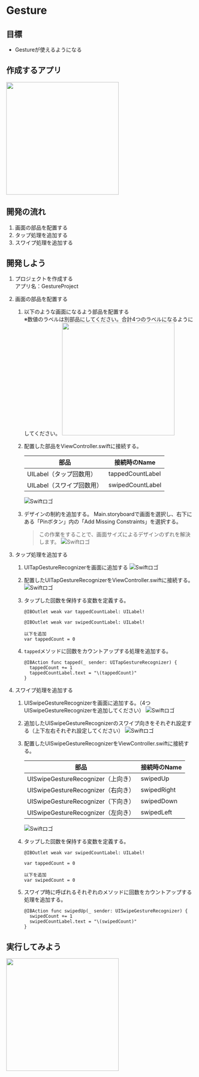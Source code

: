 # Gesture  

## 目標
- Gestureが使えるようになる

## 作成するアプリ
<img src="./img/GestureProject.gif" width="300px">

## 開発の流れ
1. 画面の部品を配置する
2. タップ処理を追加する
3. スワイプ処理を追加する

## 開発しよう
1. プロジェクトを作成する  
  アプリ名：GestureProject

2. 画面の部品を配置する
    1. 以下のような画面になるよう部品を配置する  
        ※数値のラベルは別部品にしてください。合計4つのラベルになるようにしてください。
        <img src="./img/GestureProjectUI.png" width="300px">
  
    2. 配置した部品をViewController.swiftに接続する。
    
        |部品|接続時のName|
        |---|---|
        |UILabel（タップ回数用）|tappedCountLabel|
        |UILabel（スワイプ回数用）|swipedCountLabel|

        ![Swiftロゴ](./img/connect_parts_g.png)

    3. デザインの制約を追加する。
        Main.storyboardで画面を選択し、右下にある「Pinボタン」内の「Add Missing Constraints」を選択する。
        > この作業をすることで、画面サイズによるデザインのずれを解決します。
        ![Swiftロゴ](./img/add_containts.gif)

3. タップ処理を追加する
    1. UITapGestureRecognizerを画面に追加する
      ![Swiftロゴ](./img/add_tap_recognizer.gif)

    2. 配置したUITapGestureRecognizerをViewController.swiftに接続する。
      ![Swiftロゴ](./img/connect_tap.gif)

    3. タップした回数を保持する変数を定義する。
      
        ```
        @IBOutlet weak var tappedCountLabel: UILabel!
      
        @IBOutlet weak var swipedCountLabel: UILabel!

        以下を追加
        var tappedCount = 0
        ```

    4. ```tapped```メソッドに回数をカウントアップする処理を追加する。

        ```
        @IBAction func tapped(_ sender: UITapGestureRecognizer) {
          tappedCount += 1
          tappedCountLabel.text = "\(tappedCount)"
        }
        ```
4. スワイプ処理を追加する
    1. UISwipeGestureRecognizerを画面に追加する。（4つUISwipeGestureRecognizerを追加してください）
      ![Swiftロゴ](./img/add_swipe_recognizer.gif)
      
    2. 追加したUISwipeGestureRecognizerのスワイプ向きをそれぞれ設定する（上下左右それぞれ設定してください）
        ![Swiftロゴ](./img/swipe_direction.gif)

    3. 配置したUISwipeGestureRecognizerをViewController.swiftに接続する。

        |部品|接続時のName|
        |---|---|
        |UISwipeGestureRecognizer（上向き）|swipedUp|
        |UISwipeGestureRecognizer（右向き）|swipedRight|
        |UISwipeGestureRecognizer（下向き）|swipedDown|
        |UISwipeGestureRecognizer（左向き）|swipedLeft|

        ![Swiftロゴ](./img/connect_swipe.png)

    4. タップした回数を保持する変数を定義する。
      
        ```
        @IBOutlet weak var swipedCountLabel: UILabel!

        var tappedCount = 0

        以下を追加
        var swipedCount = 0
        ```

    5. スワイプ時に呼ばれるそれぞれのメソッドに回数をカウントアップする処理を追加する。

        ```
        @IBAction func swipedUp(_ sender: UISwipeGestureRecognizer) {
          swipedCount += 1
          swipedCountLabel.text = "\(swipedCount)"
        }
        ```
## 実行してみよう
<img src="./img/GestureProject.gif" width="300px">